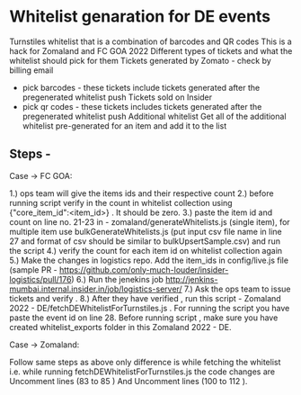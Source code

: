# Whitelist genaration for DE events

Turnstiles whitelist that is a combination of barcodes and QR codes
This is a hack for Zomaland and FC GOA 2022
Different types of tickets and what the whitelist should pick for them
 Tickets generated by Zomato - check by billing email
  - pick barcodes - these tickets include tickets generated after the pregenerated whitelist push
  Tickets sold on Insider
  - pick qr codes - these tickets includes tickets generated after the pregenerated whitelist push
   Additional whitelist
 Get all of the additional whitelist pre-generated for an item and add it to the list 

## Steps - 

Case → FC GOA:

1.) ops team will give the items ids and their respective count
2.) before running script verify in the count in whitelist collection using {"core_item_id":<item_id>} . It should be zero.
3.) paste the item id and count on line no. 21-23 in  - zomaland/generateWhitelists.js (single item), for multiple item use bulkGenerateWhitelists.js (put input csv file name in line 27 and format of csv should be similar to bulkUpsertSample.csv) and run the script
4.) verify the count for each item id on whitelist collection again
5.) Make the changes in logistics repo. Add the item_ids in config/live.js file (sample PR - https://github.com/only-much-louder/insider-logistics/pull/176) 
6.) Run the jenekins job http://jenkins-mumbai.internal.insider.in/job/logistics-server/
7.) Ask the ops team to issue tickets and verify . 
8.) After they have verified , run this script - Zomaland 2022 - DE/fetchDEWhitelistForTurnstiles.js . For running the script you have paste the event id on line 28. 
Before running script , make sure you have created whitelist_exports folder in this Zomaland 2022 - DE.

Case → Zomaland:

Follow same steps as above only difference is while fetching the whitelist i.e. while running fetchDEWhitelistForTurnstiles.js the code changes are 
Uncomment lines (83 to 85 ) And
Uncomment lines (100 to 112 ).